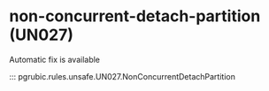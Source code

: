 # non-concurrent-detach-partition (UN027)

Automatic fix is available

::: pgrubic.rules.unsafe.UN027.NonConcurrentDetachPartition
